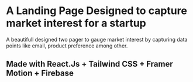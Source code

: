 <h1>A Landing Page Designed to capture market interest for a startup</h1>
A beautifull designed two pager to gauge market interest by capturing data points like email, product preference among other.


<h2>Made with React.Js + Tailwind CSS + Framer Motion + Firebase </h2>
